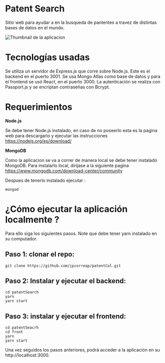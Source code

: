 # Patent Search
Sitio web para ayudar a en la busqueda de pantentes a travez de distintas bases de datos en el mundo.

![Thumbnail de la aplicacion](https://github.com/jpcorreap/patentCol/blob/master/image.png?raw=true)

# Tecnologías usadas
Se utiliza un servidor de Express.js que corre sobre Node.js. Este es el backend en el puerto 3001. Se usa Mongo Atlas como base de datos y para el frontend se usó React, en el puerto 3000. La autenticación se realiza con Passport.js y se encriptan contraseñas con Bcrypt.

# Requerimientos 

**Node.js**

Se debe tener Node.js instalado, en caso de no poseerlo esta es la pagina web para descargarlo y ejecutar las instrucciones https://nodejs.org/es/download/


**MongoDB**

Como la aplicacion se va a correr de manera local se debe tener instalado MongoDB. Para instalarlo local, diríjase a la  siguiente pagina https://www.mongodb.com/download-center/community 

Despues de tenerlo instalado ejecutar :

`mongod`

# ¿Cómo ejecutar la aplicación localmente ?
Para ello siga los siguientes pasos. Note que debe tener yarn instalado en su computador.

## Paso 1: clonar el repo:
`git clone https://github.com/jpcorreap/patentCol.git` <br />

## Paso 2: Instalar y ejecutar el backend:
`cd patentSearch` <br />
`yarn`<br />
`yarn start`

## Paso 3:  instalar y ejecutar el frontend:
`cd patentSeacrh`<br />
`cd front`<br />
`yarn`<br />
`yarn start`


Una vez seguidos los pasos anteriores, podrá acceder a la aplicación en su http://localhost:3000.

